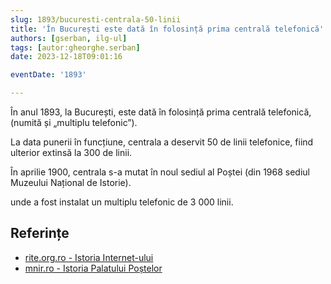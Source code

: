 ```yaml
---
slug: 1893/bucuresti-centrala-50-linii
title: 'În București este dată în folosință prima centrală telefonică'
authors: [gserban, ilg-ul]
tags: [autor:gheorghe.serban]
date: 2023-12-18T09:01:16

eventDate: '1893'

---
```


În anul 1893, la București, este dată în folosință prima centrală telefonică,
(numită și „multiplu telefonic”).

<!-- truncate -->

La data punerii în funcțiune, centrala a deservit
50 de linii telefonice, fiind ulterior extinsă la 300 de linii.

În aprilie 1900, centrala s-a mutat în noul sediul al Poștei
(din 1968 sediul Muzeului Național de Istorie).

unde a fost
instalat un multiplu telefonic de 3 000 linii.

## Referințe

- [rite.org.ro - Istoria Internet-ului](https://rite.org.ro/istoria-internetului/)
- [mnir.ro - Istoria Palatului Poștelor](https://www.mnir.ro/cladirea-muzeului-national-de-istorie-a-romaniei/)
